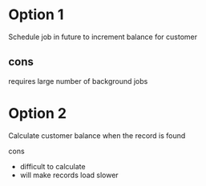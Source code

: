 Option 1
========
Schedule job in future to increment balance for customer

## cons
  requires large number of background jobs


Option 2
=======
Calculate customer balance when the record is found

cons
 - difficult to calculate
 - will make records load slower



